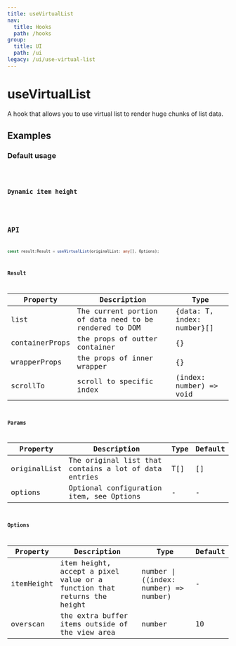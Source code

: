 ```yaml
---
title: useVirtualList
nav:
  title: Hooks
  path: /hooks
group:
  title: UI
  path: /ui
legacy: /ui/use-virtual-list
---
```


# useVirtualList

A hook that allows you to use virtual list to render huge chunks of list data.

## Examples

### Default usage

<code src="./demo/demo1.tsx" />

### Dynamic item height

<code src="./demo/demo2.tsx" />

## API

```typescript
const result:Result = useVirtualList(originalList: any[], Options);
```

### Result

| Property | Description                                         | Type                 |
|----------|------------------------------------------|------------|
| list  | The current portion of data need to be rendered to DOM        | {data: T, index: number}[]    |
| containerProps     | the props of outter container                          | {}        |
| wrapperProps | the props of inner wrapper   | {} |
| scrollTo    | scroll to specific index                         | (index: number) => void        |

### Params

| Property | Description                                                        | Type                   | Default |
|---------|----------------------------------------------|------------------------|--------|
| originalList | The original list that contains a lot of data entries | T[] | []      |
| options | Optional configuration item, see Options                       | -                      | -      |


### Options

| Property | Description       | Type   | Default |
|------|--------------|--------|--------|
| itemHeight | item height, accept a pixel value or a function that returns the height  | number \| ((index: number) => number) | -    |
| overscan | the extra buffer items outside of the view area | number | 10    |
